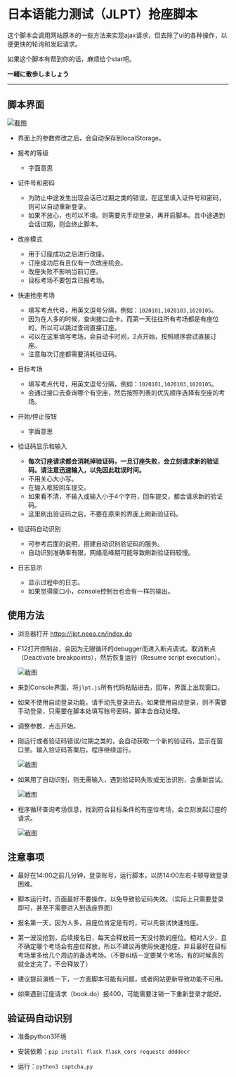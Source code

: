 # 日本语能力测试（JLPT）抢座脚本

这个脚本会调用网站原本的一些方法来实现ajax请求，但去除了ui的各种操作，以便更快的轮询和发起请求。

如果这个脚本有帮到你的话，麻烦给个star吧。

**一緒に散歩しましょう**

---

## 脚本界面

![截图](screenshot/ui-1.png)

- 界面上的参数修改之后，会自动保存到localStorage。

- 报考的等级
    - 字面意思

- 证件号和密码
    - 为防止中途发生出现会话已过期之类的错误，在这里填入证件号和密码，则可以自动重新登录。
    - 如果不放心，也可以不填。则需要先手动登录，再开启脚本。且中途遇到会话过期，则会终止脚本。

- 改座模式
    - 用于订座成功之后进行改座。
    - 订座成功后有且仅有一次改座机会。
    - 改座失败不影响当前订座。
    - 目标考场不要包含已报考场。

- 快速抢座考场
    - 填写考点代号，用英文逗号分隔，例如：`1020101,1020103,1020105`。
    - 因为在人多的时候，查询接口会卡。而第一天往往所有考场都是有座位的，所以可以跳过查询直接订座。
    - 可以在这里填写考场，会自动卡时间，2点开始，按照顺序尝试直接订座。
    - 注意每次订座都需要消耗验证码。

- 目标考场
    - 填写考点代号，用英文逗号分隔，例如：`1020101,1020103,1020105`。
    - 会通过接口去查询哪个有空座，然后按照列表的优先顺序选择有空座的考场。

- 开始/停止按钮
    - 字面意思

- 验证码显示和输入
    - **每次订座请求都会消耗掉验证码，一旦订座失败，会立刻请求新的验证码。请注意迅速输入，以免因此耽误时间。**
    - 不用关心大小写。
    - 在输入框按回车提交。
    - 如果看不清，不输入或输入小于4个字符，回车提交，都会请求新的验证码。
    - 这里刷出验证码之后，不要在原来的界面上刷新验证码。

- 验证码自动识别
    - 可参考后面的说明，搭建自动识别验证码的服务。
    - 自动识别准确率有限，网络高峰期可能导致刷新验证码较慢。

- 日志显示
    - 显示过程中的日志。
    - 如果觉得窗口小，console控制台也会有一样的输出。

## 使用方法

- 浏览器打开 <https://jlpt.neea.cn/index.do>

- F12打开控制台，会因为无限循环的debugger而进入断点调试。取消断点（Deactivate breakpoints），然后恢复运行（Resume script execution）。

    ![截图](screenshot/debug.png)

- 来到Console界面，将`jlpt.js`所有代码粘贴进去，回车，界面上出现窗口。

- 如果不使用自动登录功能，请手动先登录进去。如果使用自动登录，则不需要手动登录，只需要在脚本处填写账号密码，脚本会自动处理。

- 调整参数，点击开始。

- 刚运行或者验证码错误/过期之类的，会自动获取一个新的验证码，显示在窗口里。输入验证码答案后，程序继续运行。

    ![截图](screenshot/ui-2.png)

- 如果用了自动识别，则无需输入，遇到验证码失败或无法识别，会重新尝试。

    ![截图](screenshot/ui-3.png)


- 程序循环查询考场信息，找到符合目标条件的有座位考场，会立刻发起订座的请求。

    ![截图](screenshot/success.png)

## 注意事项

- 最好在14:00之前几分钟，登录账号，运行脚本，以防14:00左右卡顿导致登录困难。

- 脚本运行时，页面最好不要操作，以免导致验证码失效。（实际上只需要登录即可，甚至不需要进入到选座界面）

- 报名第一天，因为人多，且座位肯定是有的，可以先尝试快速抢座。

- 第一波没抢到，后续报名日，每天会释放前一天没付款的座位。相对人少，且不确定哪个考场会有座位释放，所以不建议再使用快速抢座，并且最好在目标考场里多给几个周边的备选考场。（不要纠结一定要某个考场，有的时候真的就全定完了，不会释放了）

- 建议提前演练一下，一方面脚本可能有问题，或者网站更新导致功能不可用。

- 如果遇到订座请求（book.do）报400，可能需要注销一下重新登录才能好。

## 验证码自动识别

- 准备python3环境

- 安装依赖：`pip install flask flask_cors requests ddddocr`

- 运行：`python3 captcha.py`